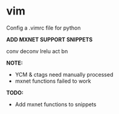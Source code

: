 # vim

Config a .vimrc file for python

**ADD MXNET SUPPORT SNIPPETS**

conv
deconv
lrelu
act
bn

**NOTE:**
* YCM & ctags need manually processed
* mxnet functions failed to work

**TODO:**
* Add mxnet functions to snippets

